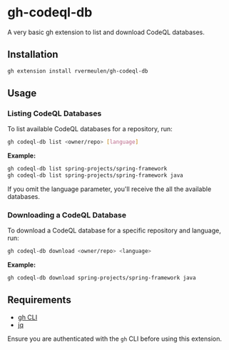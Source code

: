 # gh-codeql-db
A very basic gh extension to list and download CodeQL databases.

## Installation

```bash
gh extension install rvermeulen/gh-codeql-db
```


## Usage

### Listing CodeQL Databases

To list available CodeQL databases for a repository, run:

```bash
gh codeql-db list <owner/repo> [language]
```

**Example:**

```bash
gh codeql-db list spring-projects/spring-framework
gh codeql-db list spring-projects/spring-framework java
```

If you omit the language parameter, you'll receive the all the available databases.

### Downloading a CodeQL Database

To download a CodeQL database for a specific repository and language, run:

```bash
gh codeql-db download <owner/repo> <language>
```

**Example:**

```bash
gh codeql-db download spring-projects/spring-framework java
```

## Requirements

- [gh CLI](https://cli.github.com/)
- [jq](https://stedolan.github.io/jq/)

Ensure you are authenticated with the `gh` CLI before using this extension.
